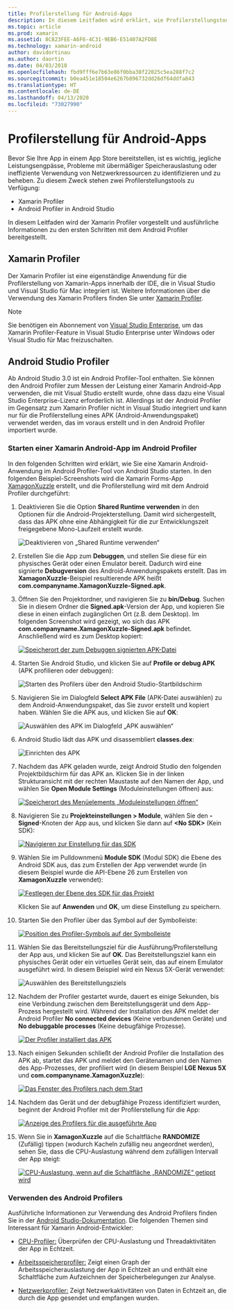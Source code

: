 ```yaml
---
title: Profilerstellung für Android-Apps
description: In diesem Leitfaden wird erklärt, wie Profilerstellungstools zum Untersuchen der Leistung und Arbeitsspeicherauslastung einer Android-App verwendet werden.
ms.topic: article
ms.prod: xamarin
ms.assetid: 8C823FEE-A6F6-4C31-9EB6-E51407A2FD8E
ms.technology: xamarin-android
author: davidortinau
ms.author: daortin
ms.date: 04/03/2018
ms.openlocfilehash: fbd9fff6e7b63e86f0bba38f22025c5ea288f7c2
ms.sourcegitcommit: b0ea451e18504e6267b896732dd26df64ddfa843
ms.translationtype: HT
ms.contentlocale: de-DE
ms.lasthandoff: 04/13/2020
ms.locfileid: "73027990"
---
```

# <a name="profiling-android-apps"></a>Profilerstellung für Android-Apps

Bevor Sie Ihre App in einem App Store bereitstellen, ist es wichtig, jegliche Leistungsengpässe, Probleme mit übermäßiger Speicherauslastung oder ineffiziente Verwendung von Netzwerkressourcen zu identifizieren und zu beheben. Zu diesem Zweck stehen zwei Profilerstellungstools zu Verfügung:

- Xamarin Profiler 
- Android Profiler in Android Studio

In diesem Leitfaden wird der Xamarin Profiler vorgestellt und ausführliche Informationen zu den ersten Schritten mit dem Android Profiler bereitgestellt.

## <a name="xamarin-profiler"></a>Xamarin Profiler

Der Xamarin Profiler ist eine eigenständige Anwendung für die Profilerstellung von Xamarin-Apps innerhalb der IDE, die in Visual Studio und Visual Studio für Mac integriert ist. Weitere Informationen über die Verwendung des Xamarin Profilers finden Sie unter [Xamarin Profiler](~/tools/profiler/index.md).

> [!NOTE]
> Sie benötigen ein Abonnement von [Visual Studio Enterprise](https://visualstudio.microsoft.com/vs/compare/), um das Xamarin Profiler-Feature in Visual Studio Enterprise unter Windows oder Visual Studio für Mac freizuschalten.

## <a name="android-studio-profiler"></a>Android Studio Profiler

Ab Android Studio 3.0 ist ein Android Profiler-Tool enthalten. Sie können den Android Profiler zum Messen der Leistung einer Xamarin Android-App verwenden, die mit Visual Studio erstellt wurde, ohne dass dazu eine Visual Studio Enterprise-Lizenz erforderlich ist. Allerdings ist der Android Profiler im Gegensatz zum Xamarin Profiler nicht in Visual Studio integriert und kann nur für die Profilerstellung eines APK (Android-Anwendungspaket) verwendet werden, das im voraus erstellt und in den Android Profiler importiert wurde.

### <a name="launching-a-xamarin-android-app-in-android-profiler"></a>Starten einer Xamarin Android-App im Android Profiler

In den folgenden Schritten wird erklärt, wie Sie eine Xamarin Android-Anwendung im Android Profiler-Tool von Android Studio starten. In den folgenden Beispiel-Screenshots wird die Xamarin Forms-App [XamagonXuzzle](https://docs.microsoft.com/samples/xamarin/mobile-samples/liveplayer-xamagonxuzzlelp/) erstellt, und die Profilerstellung wird mit dem Android Profiler durchgeführt:

1. Deaktivieren Sie die Option **Shared Runtime verwenden** in den Optionen für die Android-Projekterstellung. Damit wird sichergestellt, dass das APK ohne eine Abhängigkeit für die zur Entwicklungszeit freigegebene Mono-Laufzeit erstellt wurde.

    ![Deaktivieren von „Shared Runtime verwenden“](profiling-images/vswin/01-turn-off-shared-runtime.png)

2. Erstellen Sie die App zum **Debuggen**, und stellen Sie diese für ein physisches Gerät oder einen Emulator bereit. Dadurch wird eine signierte **Debugversion** des Android-Anwendungspakets erstellt.
    Das im **XamagonXuzzle**-Beispiel resultierende APK heißt **com.companyname.XamagonXuzzle-Signed.apk**.

3. Öffnen Sie den Projektordner, und navigieren Sie zu **bin/Debug**. Suchen Sie in diesem Ordner die **Signed.apk**-Version der App, und kopieren Sie diese in einen einfach zugänglichen Ort (z.B. dem Desktop). Im folgenden Screenshot wird gezeigt, wo sich das APK **com.companyname.XamagonXuzzle-Signed.apk** befindet. Anschließend wird es zum Desktop kopiert:

    [![Speicherort der zum Debuggen signierten APK-Datei](profiling-images/vswin/02-locating-the-debug-apk-sml.png)](profiling-images/vswin/02-locating-the-debug-apk.png#lightbox)

4. Starten Sie Android Studio, und klicken Sie auf **Profile or debug APK** (APK profilieren oder debuggen):

    ![Starten des Profilers über den Android Studio-Startbildschirm](profiling-images/vswin/03-android-studio.png)

5. Navigieren Sie im Dialogfeld **Select APK File** (APK-Datei auswählen) zu dem Android-Anwendungspaket, das Sie zuvor erstellt und kopiert haben. Wählen Sie die APK aus, und klicken Sie auf **OK**: 
    
    ![Auswählen des APK im Dialogfeld „APK auswählen“](profiling-images/vswin/04-select-apk-dialog.png)

6. Android Studio lädt das APK und disassembliert **classes.dex**:

    ![Einrichten des APK](profiling-images/vswin/05-setting-up-the-apk.png)

7. Nachdem das APK geladen wurde, zeigt Android Studio den folgenden Projektbildschirm für das APK an. Klicken Sie in der linken Strukturansicht mit der rechten Maustaste auf den Namen der App, und wählen Sie **Open Module Settings** (Moduleinstellungen öffnen) aus:

    [![Speicherort des Menüelements „Moduleinstellungen öffnen“](profiling-images/vswin/06-open-module-settings-sml.png)](profiling-images/vswin/06-open-module-settings.png#lightbox)

8. Navigieren Sie zu **Projekteinstellungen > Module**, wählen Sie den **-Signed**-Knoten der App aus, und klicken Sie dann auf **&lt;No SDK&gt;** (Kein SDK):

    [![Navigieren zur Einstellung für das SDK](profiling-images/vswin/07-project-settings-modules-sml.png)](profiling-images/vswin/07-project-settings-modules.png#lightbox)

9. Wählen Sie im Pulldownmenü **Module SDK** (Modul SDK) die Ebene des Android SDK aus, das zum Erstellen der App verwendet wurde (in diesem Beispiel wurde die API-Ebene 26 zum Erstellen von **XamagonXuzzle** verwendet):

    [![Festlegen der Ebene des SDK für das Projekt](profiling-images/vswin/08-project-sdk-level-sml.png)](profiling-images/vswin/08-project-sdk-level.png#lightbox)

    Klicken Sie auf **Anwenden** und **OK**, um diese Einstellung zu speichern.

10. Starten Sie den Profiler über das Symbol auf der Symbolleiste:

    [![Position des Profiler-Symbols auf der Symbolleiste](profiling-images/vswin/09-launch-profiler-sml.png)](profiling-images/vswin/09-launch-profiler.png#lightbox)

11. Wählen Sie das Bereitstellungsziel für die Ausführung/Profilerstellung der App aus, und klicken Sie auf **OK**. Das Bereitstellungsziel kann ein physisches Gerät oder ein virtuelles Gerät sein, das auf einem Emulator ausgeführt wird. In diesem Beispiel wird ein Nexus 5X-Gerät verwendet:

    ![Auswählen des Bereitstellungsziels](profiling-images/vswin/10-select-deployment-target.png)

12. Nachdem der Profiler gestartet wurde, dauert es einige Sekunden, bis eine Verbindung zwischen dem Bereitstellungsgerät und dem App-Prozess hergestellt wird. Während der Installation des APK meldet der Android Profiler **No connected devices** (Keine verbundenen Geräte) und **No debuggable processes** (Keine debugfähige Prozesse).

    [![Der Profiler installiert das APK](profiling-images/vswin/11-no-connected-devices-sml.png)](profiling-images/vswin/11-no-connected-devices.png#lightbox)

13. Nach einigen Sekunden schließt der Android Profiler die Installation des APK ab, startet das APK und meldet den Gerätenamen und den Namen des App-Prozesses, der profiliert wird (in diesem Beispiel **LGE Nexus 5X** und **com.companyname.XamagonXuzzle**):

    [![Das Fenster des Profilers nach dem Start](profiling-images/vswin/12-profiler-starts-sml.png)](profiling-images/vswin/12-profiler-starts.png#lightbox)

14. Nachdem das Gerät und der debugfähige Prozess identifiziert wurden, beginnt der Android Profiler mit der Profilerstellung für die App:

    [![Anzeige des Profilers für die ausgeführte App](profiling-images/vswin/13-profiler-running-sml.png)](profiling-images/vswin/13-profiler-running.png#lightbox)

15. Wenn Sie in **XamagonXuzzle** auf die Schaltfläche **RANDOMIZE** (Zufällig) tippen (wodurch Kacheln zufällig neu angeordnet werden), sehen Sie, dass die CPU-Auslastung während dem zufälligen Intervall der App steigt:

    [![CPU-Auslastung, wenn auf die Schaltfläche „RANDOMIZE“ getippt wird](profiling-images/vswin/14-tap-randomize-sml.png)](profiling-images/vswin/14-tap-randomize.png#lightbox)

### <a name="using-the-android-profiler"></a>Verwenden des Android Profilers

Ausführliche Informationen zur Verwendung des Android Profilers finden Sie in der [Android Studio-Dokumentation](https://developer.android.com/studio/profile/android-profiler.html).
Die folgenden Themen sind Interessant für Xamarin Android-Entwickler:

- [CPU-Profiler:](https://developer.android.com/studio/profile/cpu-profiler.html) Überprüfen der CPU-Auslastung und Threadaktivitäten der App in Echtzeit.

- [Arbeitsspeicherprofiler:](https://developer.android.com/studio/profile/memory-profiler.html) Zeigt einen Graph der Arbeitsspeicherauslastung der App in Echtzeit an und enthält eine Schaltfläche zum Aufzeichnen der Speicherbelegungen zur Analyse.

- [Netzwerkprofiler:](https://developer.android.com/studio/profile/network-profiler.html) Zeigt Netzwerkaktivitäten von Daten in Echtzeit an, die durch die App gesendet und empfangen wurden.
